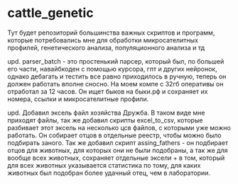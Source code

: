 # cattle_genetic
Тут будет репозиторий большинства важных скриптов и программ, которые потребовались мне для обработки микросателитных профилей, генетического анализа, популяционного анализа и тд

upd. parser_batch - это простенький парсер, который был, по большей его части, навайбкоден с помощью курсора, гпт и других нейронок, однако дебагать и тестить все равно приходилось в ручную, теперь он должен работать вполне сносно. На моем компе с 32гб оперативы он отработал за 12 часов. Он ищет быков на быки.рф и сохраняет их номера, ссылки и микросателитные профили.

upd. Добавил эксель файл хозяйства Дружба. В таком виде мне приходят файлы, так же добавил скрипты excel_to_csv, которые разбивает этот эксель на несколько цсв файлов, с которыми уже можно работать. Он собирает отцов в отдельные реестр, чтобы можно было подбирать заного.
Так же добавил скрипт assing_fathers - он подбирает отцов для животных, для которых они не были подобраны, а так же для вообще всех животных, сохраняет отдельные эксели + в том, который для всех животных указывается статистика по тому, для каких животных был подобран более удачный отец, чем в лаборатории.
